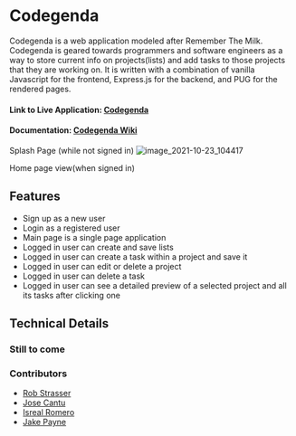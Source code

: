 # Codegenda
Codegenda is a web application modeled after Remember The Milk. Codegenda is geared towards programmers and software engineers as a way to store current info on projects(lists) and add tasks to those projects that they are working on. It is written with a combination of vanilla Javascript for the frontend, Express.js for the backend, and PUG for the rendered pages.  

<h4> Link to Live Application: <a href="http://codegenda.herokuapp.com">Codegenda</a></h4>

<h4> Documentation: <a href="https://github.com/robstrass/Codegenda/wiki">Codegenda Wiki</a></h4>

Splash Page (while not signed in)
![image_2021-10-23_104417](https://user-images.githubusercontent.com/26901356/138566476-2bbb033c-3cb9-42e8-a8f1-c188d3b21083.png)


Home page view(when signed in)


<h2> Features </h2>
<ul>
  <li>Sign up as a new user</li>
  <li>Login as a registered user</li>
  <li>Main page is a single page application</li>
  <li>Logged in user can create and save lists</li>
  <li>Logged in user can create a task within a project and save it</li>
  <li>Logged in user can edit or delete a project</li>
  <li>Logged in user can delete a task</li>
  <li>Logged in user can see a detailed preview of a selected project and all its tasks after clicking one</li>
</ul>

<h2>Technical Details</h2>


<h3>Still to come</h3>

<h3>Contributors</h3>
<ul>
  <li>
    <a href=https://github.com/robstrass>Rob Strasser</a></li>
  <li>
    <a href=https://github.com/Vour123>Jose Cantu</a></li>
  <li>
    <a href=https://github.com/snakedreamz>Isreal Romero</a></li>
  <li>
    <a href=https://github.com/Payneless>Jake Payne</a></li>
</ul>
